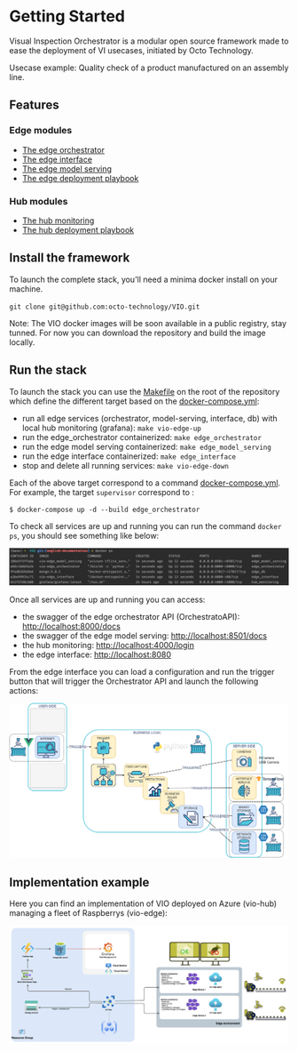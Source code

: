 # Getting Started

Visual Inspection Orchestrator is a modular open source framework made to ease the deployment of VI usecases, initiated by Octo Technology.

Usecase example: Quality check of a product manufactured on an assembly line.


## Features

### Edge modules
- [The edge orchestrator](edge_orchestrator.md)
- [The edge interface](edge_interface.md)
- [The edge model serving](edge_model_serving.md)
- [The edge deployment playbook](edge_deployment.md)

### Hub modules
- [The hub monitoring](hub_monitoring.md)
- [The hub deployment playbook](hub_deployment.md)

## Install the framework

To launch the complete stack, you'll need a minima docker install on your machine.

`git clone git@github.com:octo-technology/VIO.git`

Note: The VIO docker images will be soon available in a public registry, stay tunned. For now you can download the repository and build the image locally.

## Run the stack

To launch the stack you can use the [Makefile](https://github.com/octo-technology/VIO/blob/main/Makefile) on the root of the repository which define the different target based on the [docker-compose.yml](https://github.com/octo-technology/VIO/blob/main/docker-compose.yml):

- run all edge services (orchestrator, model-serving, interface, db) with local hub monitoring (grafana): `make vio-edge-up`
- run the edge_orchestrator containerized: `make edge_orchestrator`
- run the edge model serving containerized: `make edge_model_serving`
- run the edge interface containerized: `make edge_interface`
- stop and delete all running services: `make vio-edge-down`

Each of the above target correspond to a command [docker-compose.yml](https://github.com/octo-technology/VIO/blob/main/docker-compose.yml). For example, the target `supervisor` correspond to :

```shell
$ docker-compose up -d --build edge_orchestrator
```

To check all services are up and running you can run the command `docker ps`, you should see something like below:

![stack-up-with-docker](images/stack-up-with-docker.png)

Once all services are up and running you can access:

- the swagger of the edge orchestrator API (OrchestratoAPI): [http://localhost:8000/docs](http://localhost:8000/docs)
- the swagger of the edge model serving: [http://localhost:8501/docs](http://localhost:8501/docs)
- the hub monitoring: [http://localhost:4000/login](http://localhost:4000/login)
- the edge interface: [http://localhost:8080](http://localhost:8080)

From the edge interface you can load a configuration and run the trigger button that will trigger the Orchestrator API and launch the following actions:

 ![vio-architecture-stack](images/supervisor-actions.png)

## Implementation example

Here you can find an implementation of VIO deployed on Azure (vio-hub) managing a fleet of Raspberrys (vio-edge):
 
 ![vio-architecture-stack](images/vio_azure_stack.png)
